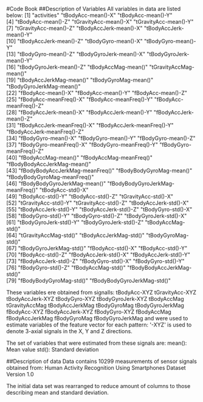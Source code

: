 #Code Book
##Description of Variables
All variables in data are listed below:
 [1] "activities"                      "tBodyAcc-mean()-X"               "tBodyAcc-mean()-Y"              
 [4] "tBodyAcc-mean()-Z"               "tGravityAcc-mean()-X"            "tGravityAcc-mean()-Y"           
 [7] "tGravityAcc-mean()-Z"            "tBodyAccJerk-mean()-X"           "tBodyAccJerk-mean()-Y"          
[10] "tBodyAccJerk-mean()-Z"           "tBodyGyro-mean()-X"              "tBodyGyro-mean()-Y"             
[13] "tBodyGyro-mean()-Z"              "tBodyGyroJerk-mean()-X"          "tBodyGyroJerk-mean()-Y"         
[16] "tBodyGyroJerk-mean()-Z"          "tBodyAccMag-mean()"              "tGravityAccMag-mean()"          
[19] "tBodyAccJerkMag-mean()"          "tBodyGyroMag-mean()"             "tBodyGyroJerkMag-mean()"        
[22] "fBodyAcc-mean()-X"               "fBodyAcc-mean()-Y"               "fBodyAcc-mean()-Z"              
[25] "fBodyAcc-meanFreq()-X"           "fBodyAcc-meanFreq()-Y"           "fBodyAcc-meanFreq()-Z"          
[28] "fBodyAccJerk-mean()-X"           "fBodyAccJerk-mean()-Y"           "fBodyAccJerk-mean()-Z"          
[31] "fBodyAccJerk-meanFreq()-X"       "fBodyAccJerk-meanFreq()-Y"       "fBodyAccJerk-meanFreq()-Z"      
[34] "fBodyGyro-mean()-X"              "fBodyGyro-mean()-Y"              "fBodyGyro-mean()-Z"             
[37] "fBodyGyro-meanFreq()-X"          "fBodyGyro-meanFreq()-Y"          "fBodyGyro-meanFreq()-Z"         
[40] "fBodyAccMag-mean()"              "fBodyAccMag-meanFreq()"          "fBodyBodyAccJerkMag-mean()"     
[43] "fBodyBodyAccJerkMag-meanFreq()"  "fBodyBodyGyroMag-mean()"         "fBodyBodyGyroMag-meanFreq()"    
[46] "fBodyBodyGyroJerkMag-mean()"     "fBodyBodyGyroJerkMag-meanFreq()" "tBodyAcc-std()-X"               
[49] "tBodyAcc-std()-Y"                "tBodyAcc-std()-Z"                "tGravityAcc-std()-X"            
[52] "tGravityAcc-std()-Y"             "tGravityAcc-std()-Z"             "tBodyAccJerk-std()-X"           
[55] "tBodyAccJerk-std()-Y"            "tBodyAccJerk-std()-Z"            "tBodyGyro-std()-X"              
[58] "tBodyGyro-std()-Y"               "tBodyGyro-std()-Z"               "tBodyGyroJerk-std()-X"          
[61] "tBodyGyroJerk-std()-Y"           "tBodyGyroJerk-std()-Z"           "tBodyAccMag-std()"              
[64] "tGravityAccMag-std()"            "tBodyAccJerkMag-std()"           "tBodyGyroMag-std()"             
[67] "tBodyGyroJerkMag-std()"          "fBodyAcc-std()-X"                "fBodyAcc-std()-Y"               
[70] "fBodyAcc-std()-Z"                "fBodyAccJerk-std()-X"            "fBodyAccJerk-std()-Y"           
[73] "fBodyAccJerk-std()-Z"            "fBodyGyro-std()-X"               "fBodyGyro-std()-Y"              
[76] "fBodyGyro-std()-Z"               "fBodyAccMag-std()"               "fBodyBodyAccJerkMag-std()"      
[79] "fBodyBodyGyroMag-std()"          "fBodyBodyGyroJerkMag-std()" 

These variables ere obtained from signalls:
tBodyAcc-XYZ
tGravityAcc-XYZ
tBodyAccJerk-XYZ
tBodyGyro-XYZ
tBodyGyroJerk-XYZ
tBodyAccMag
tGravityAccMag
tBodyAccJerkMag
tBodyGyroMag
tBodyGyroJerkMag
fBodyAcc-XYZ
fBodyAccJerk-XYZ
fBodyGyro-XYZ
fBodyAccMag
fBodyAccJerkMag
fBodyGyroMag
fBodyGyroJerkMag
and were used to estimate variables of the feature vector for each pattern: '-XYZ' is used to denote 3-axial signals in the X, Y and Z directions.

The set of variables that were estimated from these signals are: 
mean(): Mean value
std(): Standard deviation

##Description of data
Data contains 10299 measurements of sensor signals obtained from:
Human Activity Recognition Using Smartphones Dataset
Version 1.0

The initial data set was rearranged to reduce amount of columns to those describing mean and standard deviation.
